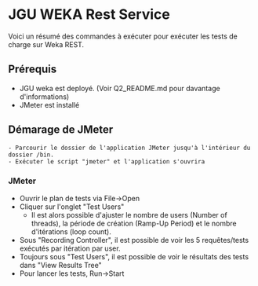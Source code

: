 # JGU WEKA Rest Service

Voici un résumé des commandes à exécuter pour exécuter les tests de charge sur Weka REST.

## Prérequis
- JGU weka est deployé. (Voir Q2_README.md pour davantage d'informations)
- JMeter est installé

## Démarage de JMeter
```
- Parcourir le dossier de l'application JMeter jusqu'à l'intérieur du dossier /bin.
- Exécuter le script "jmeter" et l'application s'ouvrira
```

### JMeter
- Ouvrir le plan de tests via File->Open
- Cliquer sur l'onglet "Test Users"
  - Il est alors possible d'ajuster le nombre de users (Number of threads), la période de création (Ramp-Up Period) et le nombre d'itérations (loop count).
- Sous "Recording Controller", il est possible de voir les 5 requêtes/tests exécutés par itération par user.
- Toujours sous "Test Users", il est possible de voir le résultats des tests dans "View Results Tree"
- Pour lancer les tests, Run->Start

